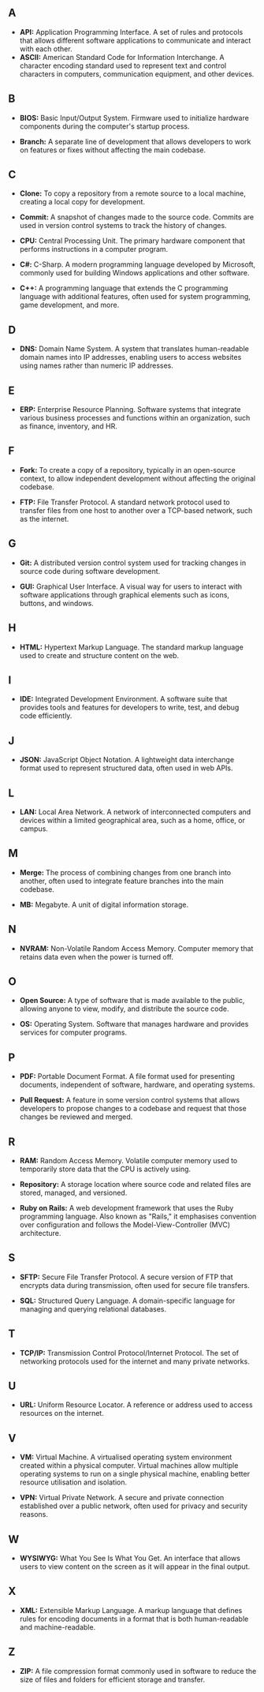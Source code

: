 
## A

- **API:** Application Programming Interface. A set of rules and protocols that allows different software applications to communicate and interact with each other.
- **ASCII:** American Standard Code for Information Interchange. A character encoding standard used to represent text and control characters in computers, communication equipment, and other devices.

## B

- **BIOS:** Basic Input/Output System. Firmware used to initialize hardware components during the computer's startup process.

- **Branch:** A separate line of development that allows developers to work on features or fixes without affecting the main codebase.


## C

- **Clone:** To copy a repository from a remote source to a local machine, creating a local copy for development.

- **Commit:** A snapshot of changes made to the source code. Commits are used in version control systems to track the history of changes.

- **CPU:** Central Processing Unit. The primary hardware component that performs instructions in a computer program.
  
- **C#:** C-Sharp. A modern programming language developed by Microsoft, commonly used for building Windows applications and other software.

- **C++:** A programming language that extends the C programming language with additional features, often used for system programming, game development, and more.


## D

- **DNS:** Domain Name System. A system that translates human-readable domain names into IP addresses, enabling users to access websites using names rather than numeric IP addresses.

## E

- **ERP:** Enterprise Resource Planning. Software systems that integrate various business processes and functions within an organization, such as finance, inventory, and HR.

## F

- **Fork:** To create a copy of a repository, typically in an open-source context, to allow independent development without affecting the original codebase.

- **FTP:** File Transfer Protocol. A standard network protocol used to transfer files from one host to another over a TCP-based network, such as the internet.

## G

- **Git:** A distributed version control system used for tracking changes in source code during software development.

- **GUI:** Graphical User Interface. A visual way for users to interact with software applications through graphical elements such as icons, buttons, and windows.

## H

- **HTML:** Hypertext Markup Language. The standard markup language used to create and structure content on the web.

## I

- **IDE:** Integrated Development Environment. A software suite that provides tools and features for developers to write, test, and debug code efficiently.

## J

- **JSON:** JavaScript Object Notation. A lightweight data interchange format used to represent structured data, often used in web APIs.

## L

- **LAN:** Local Area Network. A network of interconnected computers and devices within a limited geographical area, such as a home, office, or campus.

## M

- **Merge:** The process of combining changes from one branch into another, often used to integrate feature branches into the main codebase.

- **MB:** Megabyte. A unit of digital information storage.

## N

- **NVRAM:** Non-Volatile Random Access Memory. Computer memory that retains data even when the power is turned off.

## O

- **Open Source:** A type of software that is made available to the public, allowing anyone to view, modify, and distribute the source code.

- **OS:** Operating System. Software that manages hardware and provides services for computer programs.

## P

- **PDF:** Portable Document Format. A file format used for presenting documents, independent of software, hardware, and operating systems.

- **Pull Request:** A feature in some version control systems that allows developers to propose changes to a codebase and request that those changes be reviewed and merged.

## R

- **RAM:** Random Access Memory. Volatile computer memory used to temporarily store data that the CPU is actively using.

- **Repository:** A storage location where source code and related files are stored, managed, and versioned.

- **Ruby on Rails:** A web development framework that uses the Ruby programming language. Also known as "Rails," it emphasises convention over configuration and follows the Model-View-Controller (MVC) architecture.

## S

- **SFTP:** Secure File Transfer Protocol. A secure version of FTP that encrypts data during transmission, often used for secure file transfers.

- **SQL:** Structured Query Language. A domain-specific language for managing and querying relational databases.

## T

- **TCP/IP:** Transmission Control Protocol/Internet Protocol. The set of networking protocols used for the internet and many private networks.

## U

- **URL:** Uniform Resource Locator. A reference or address used to access resources on the internet.

## V

- **VM:** Virtual Machine. A virtualised operating system environment created within a physical computer. Virtual machines allow multiple operating systems to run on a single physical machine, enabling better resource utilisation and isolation.

- **VPN:** Virtual Private Network. A secure and private connection established over a public network, often used for privacy and security reasons.

## W

- **WYSIWYG:** What You See Is What You Get. An interface that allows users to view content on the screen as it will appear in the final output.

## X

- **XML:** Extensible Markup Language. A markup language that defines rules for encoding documents in a format that is both human-readable and machine-readable.

## Z

- **ZIP:** A file compression format commonly used in software to reduce the size of files and folders for efficient storage and transfer.
